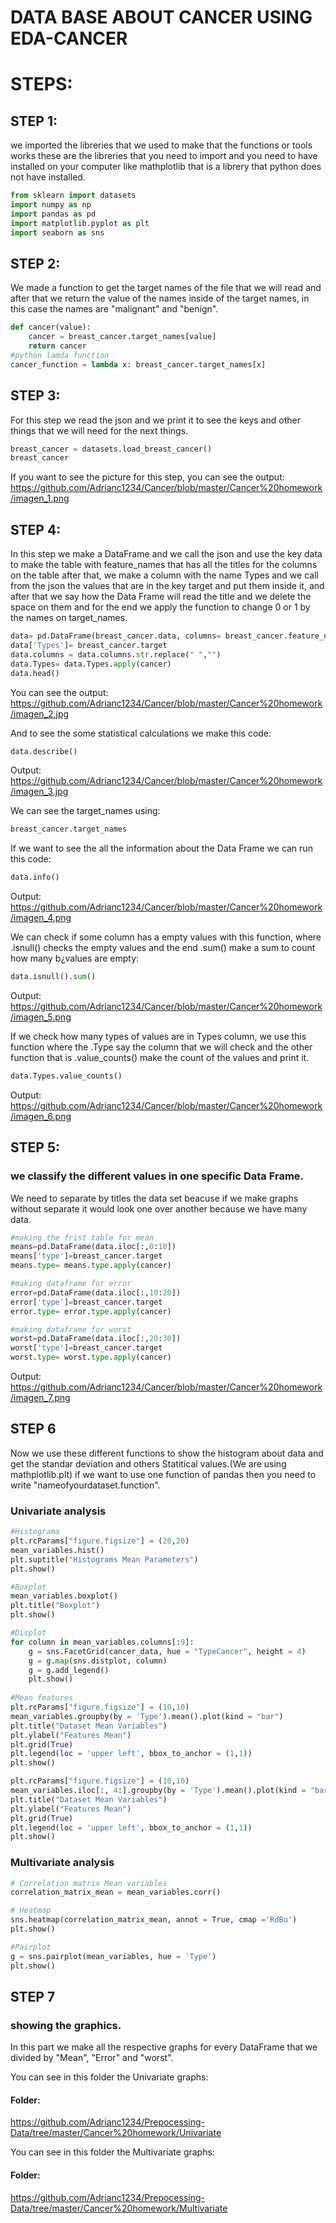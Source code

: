 # DATA BASE ABOUT CANCER USING EDA-CANCER
# STEPS:
## STEP 1:
we imported the libreries that we used to make that the functions or tools works
these are the libreries that you need to import and you need to have installed on your computer like mathplotlib that is a librery that python does not have installed.
````Python
from sklearn import datasets
import numpy as np
import pandas as pd
import matplotlib.pyplot as plt
import seaborn as sns
````
## STEP 2:
We made a function to get the target names of the file that we will read and after that we return the value of the names inside of the target names, in this case the names are "malignant" and "benign".
````Python
def cancer(value):
    cancer = breast_cancer.target_names[value]
    return cancer
#python lamda function
cancer_function = lambda x: breast_cancer.target_names[x]
````
## STEP 3:
For this step we read the json and we print it to see the keys and other things that we will need for the next things.
````Python
breast_cancer = datasets.load_breast_cancer()
breast_cancer
````
If you want to see the picture for this step, you can see the output:
https://github.com/Adrianc1234/Cancer/blob/master/Cancer%20homework/imagen_1.png

## STEP 4:
In this step we make a DataFrame and we call the json and use the key data to make the table with feature_names that has all the titles for the columns on the table after that, we make a column with the name Types and we call from the json the values that are in the key target and put them inside it, and after that we say how the Data Frame will read the title and we delete the space on them and for the end we apply the function to change 0 or 1 by the names on target_names.
````Python
data= pd.DataFrame(breast_cancer.data, columns= breast_cancer.feature_names)
data['Types']= breast_cancer.target
data.columns = data.columns.str.replace(" ","")
data.Types= data.Types.apply(cancer)
data.head()
````
You can see the output:
https://github.com/Adrianc1234/Cancer/blob/master/Cancer%20homework/imagen_2.jpg

And to see the some statistical calculations we make this code:
````Python
data.describe()
````
Output:
https://github.com/Adrianc1234/Cancer/blob/master/Cancer%20homework/imagen_3.jpg

We can see the target_names using:
````Python
breast_cancer.target_names
````
If we want to see the all the information about the Data Frame we can run this code:
````Python
data.info()
````
Output:
https://github.com/Adrianc1234/Cancer/blob/master/Cancer%20homework/imagen_4.png

We can check if some column has a empty values with this function, where .isnull() checks the empty values and the end .sum() make a sum to count how many b¿values are empty:
````Python
data.isnull().sum()
````
Output:
https://github.com/Adrianc1234/Cancer/blob/master/Cancer%20homework/imagen_5.png

If we check how many types of values are in Types column, we use this function where the .Type say the column that we will check and the other function that is .value_counts() make the count of the values and print it.
````Python
data.Types.value_counts()
````
Output:
https://github.com/Adrianc1234/Cancer/blob/master/Cancer%20homework/imagen_6.png

## STEP 5:
### we classify the different values in one specific Data Frame.
We need to separate by titles the data set beacuse if we make graphs without separate it would look one over another because we have many data.
````Python
#making the frist table for mean
means=pd.DataFrame(data.iloc[:,0:10])
means['type']=breast_cancer.target
means.type= means.type.apply(cancer)

#making dataframe for error
error=pd.DataFrame(data.iloc[:,10:20])
error['type']=breast_cancer.target
error.type= error.type.apply(cancer)

#making dataframe for worst
worst=pd.DataFrame(data.iloc[:,20:30])
worst['type']=breast_cancer.target
worst.type= worst.type.apply(cancer)
````
Output:
https://github.com/Adrianc1234/Cancer/blob/master/Cancer%20homework/imagen_7.png

## STEP 6
Now we use these different functions to show the histogram about data and get the standar deviation and others Statitical values.(We are using mathplotlib.plt) if we want to use one function of pandas then you need to write "nameofyourdataset.function".
### Univariate analysis
````Python
#Histograma
plt.rcParams["figure.figsize"] = (20,20)
mean_variables.hist()
plt.suptitle("Histograms Mean Parameters")
plt.show()

#Boxplot
mean_variables.boxplot()
plt.title("Boxplot")
plt.show()

#Displot
for column in mean_variables.columns[:9]:
    g = sns.FacetGrid(cancer_data, hue = "TypeCancer", height = 4)
    g = g.map(sns.distplot, column)
    g = g.add_legend()
    plt.show()
    
#Mean features
plt.rcParams["figure.figsize"] = (10,10)
mean_variables.groupby(by = 'Type').mean().plot(kind = "bar")
plt.title("Dataset Mean Variables")
plt.ylabel("Features Mean")
plt.grid(True)
plt.legend(loc = 'upper left', bbox_to_anchor = (1,1))
plt.show()

plt.rcParams["figure.figsize"] = (10,10)
mean_variables.iloc[:, 4:].groupby(by = 'Type').mean().plot(kind = "bar")
plt.title("Dataset Mean Variables")
plt.ylabel("Features Mean")
plt.grid(True)
plt.legend(loc = 'upper left', bbox_to_anchor = (1,1))
plt.show()
````
### Multivariate analysis
````Python
# Correlation matrix Mean variables
correlation_matrix_mean = mean_variables.corr()

# Heatmap
sns.heatmap(correlation_matrix_mean, annot = True, cmap ='RdBu')
plt.show()

#Pairplot
g = sns.pairplot(mean_variables, hue = 'Type')
plt.show()
````
## STEP 7
### showing the graphics.
In this part we make all the respective graphs for every DataFrame that we divided by "Mean", "Error" and "worst".

You can see in this folder the Univariate graphs:
#### Folder:
https://github.com/Adrianc1234/Prepocessing-Data/tree/master/Cancer%20homework/Univariate

You can see in this folder the Multivariate graphs:
#### Folder:
https://github.com/Adrianc1234/Prepocessing-Data/tree/master/Cancer%20homework/Multivariate
